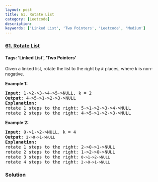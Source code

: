 ```yaml
---
layout: post
title: 61. Rotate List
category: [Leetcode]
description: 
keywords: ['Linked List', 'Two Pointers', 'Leetcode', 'Medium']
---
```

### [61. Rotate List](https://leetcode.com/problems/rotate-list)

#### Tags: 'Linked List', 'Two Pointers'

<div class="content__u3I1 question-content__JfgR"><div><p>Given a linked list, rotate the list to the right by <em>k</em> places, where <em>k</em> is non-negative.</p>
<p><strong>Example 1:</strong></p>
<pre><strong>Input:</strong> 1-&gt;2-&gt;3-&gt;4-&gt;5-&gt;NULL, k = 2
<strong>Output:</strong> 4-&gt;5-&gt;1-&gt;2-&gt;3-&gt;NULL
<strong>Explanation:</strong>
rotate 1 steps to the right: 5-&gt;1-&gt;2-&gt;3-&gt;4-&gt;NULL
rotate 2 steps to the right: 4-&gt;5-&gt;1-&gt;2-&gt;3-&gt;NULL
</pre>
<p><strong>Example 2:</strong></p>
<pre><strong>Input:</strong> 0-&gt;1-&gt;2-&gt;NULL, k = 4
<strong>Output:</strong> <code>2-&gt;0-&gt;1-&gt;NULL</code>
<strong>Explanation:</strong>
rotate 1 steps to the right: 2-&gt;0-&gt;1-&gt;NULL
rotate 2 steps to the right: 1-&gt;2-&gt;0-&gt;NULL
rotate 3 steps to the right: <code>0-&gt;1-&gt;2-&gt;NULL</code>
rotate 4 steps to the right: <code>2-&gt;0-&gt;1-&gt;NULL</code></pre>
</div></div>

### Solution
